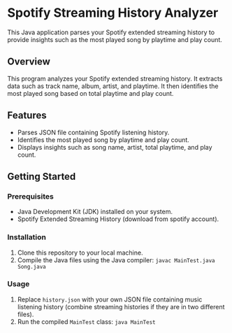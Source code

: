 # Spotify Streaming History Analyzer

This Java application parses your Spotify extended streaming history to provide insights such as the most played song by playtime and play count.

## Overview

This program analyzes your Spotify extended streaming history. It extracts data such as track name, album, artist, and playtime. It then identifies the most played song based on total playtime and play count.

## Features

- Parses JSON file containing Spotify listening history.
- Identifies the most played song by playtime and play count.
- Displays insights such as song name, artist, total playtime, and play count.

## Getting Started

### Prerequisites

- Java Development Kit (JDK) installed on your system.
- Spotify Extended Streaming History (download from spotify account).

### Installation

1. Clone this repository to your local machine.
2. Compile the Java files using the Java compiler:
`javac MainTest.java Song.java`

### Usage

1. Replace `history.json` with your own JSON file containing music listening history (combine streaming histories if they are in two different files).
2. Run the compiled `MainTest` class:
`java MainTest`
